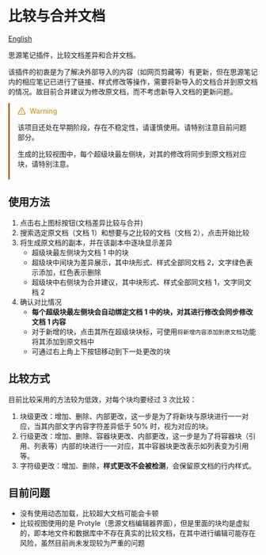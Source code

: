 # 比较与合并文档

[English](./README_en_US.md)

思源笔记插件，比较文档差异和合并文档。

该插件的初衷是为了解决外部导入的内容（如网页剪藏等）有更新，但在思源笔记内的相应笔记已进行了链接、样式修改等操作，需要将新导入的文档合并到原文档的情况。故目前合并建议为修改原文档，而不考虑新导入文档的更新问题。


<div class="markdown-alert markdown-alert-warning" dir="auto" style="padding: 0.5rem 1rem; margin-bottom: 16px; color: inherit; border-left: 0.25em solid; border-left-color: #9e6a03;">
      <p class="markdown-alert-title" dir="auto" style="margin-top: 0; display: flex; font-weight: 500; align-items: center; line-height: 1; color: #d29922;">
        <svg class="octicon octicon-alert mr-2" viewBox="0 0 16 16" version="1.1" width="16" height="16" aria-hidden="true" style="display: inline-block; vertical-align: text-bottom; fill: currentColor; overflow: visible; margin-right: 0.5rem;">
          <path d="M6.457 1.047c.659-1.234 2.427-1.234 3.086 0l6.082 11.378A1.75 1.75 0 0 1 14.082 15H1.918a1.75 1.75 0 0 1-1.543-2.575Zm1.763.707a.25.25 0 0 0-.44 0L1.698 13.132a.25.25 0 0 0 .22.368h12.164a.25.25 0 0 0 .22-.368Zm.53 3.996v2.5a.75.75 0 0 1-1.5 0v-2.5a.75.75 0 0 1 1.5 0ZM9 11a1 1 0 1 1-2 0 1 1 0 0 1 2 0Z" class=""/></svg>Warning
      </p>

   <p dir="auto" class style="margin-bottom: 0;">
        该项目还处在早期阶段，存在不稳定性，请谨慎使用。请特别注意目前问题部分。
   </p>
      <p dir="auto" class>
   生成的比较视图中，每个超级块最左侧块，对其的修改将同步到原文档对应块，请特别注意。
   </p>
</div>

## 使用方法

1. 点击右上图标按钮(文档差异比较与合并)
2. 搜索选定原文档（文档 1）和想要与之比较的文档（文档 2），点击开始比较
3. 将生成原文档的副本，并在该副本中逐块显示差异
   - 超级块最左侧块为文档 1 中的块
   - 超级块中间块为差异展示，其中块形式、样式全部同文档 2，文字绿色表示添加，红色表示删除
   - 超级块中右侧块为合并建议，其中块形式、样式全部同文档 1，文字同文档 2
4. 确认对比情况
   - **每个超级块最左侧块会自动绑定文档 1 中的块，对其进行修改会同步修改文档 1 内容**
   - 对于新增的块，点击其所在超级块块标，可使用`将新增内容添加到原文档`功能将其添加到原文档中
   - 可通过右上角上下按钮移动到下一处更改的块

## 比较方式

目前比较采用的方法较为低效，对每个块均要经过 3 次比较：

1. 块级更改：增加、删除、内部更改，这一步是为了将新块与原块进行一一对应，当其内部文字内容字符差异低于 50% 时，视为对应的块。
2. 行级更改：增加、删除、容器块更改、内部更改，这一步是为了将容器块（引用、列表等）内部的块进行一一对应，其中容器块更改表示如列表变为引用等。
3. 字符级更改：增加、删除，**样式更改不会被检测**，会保留原文档的行内样式。

## 目前问题

- 没有使用动态加载，比较超大文档可能会卡顿
- 比较视图使用的是 Protyle（思源文档编辑器界面），但是里面的块均是虚拟的，即本地文件和数据库中不存在真实的比较文档，在其中进行编辑可能存在风险，虽然目前尚未发现较为严重的问题

